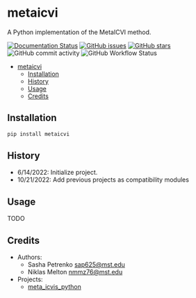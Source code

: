 # metaicvi

A Python implementation of the MetaICVI method.

[![Documentation Status](https://readthedocs.org/projects/metaicvi/badge/?version=latest)](https://metaicvi.readthedocs.io/en/latest/?badge=latest)
[![GitHub issues](https://img.shields.io/github/issues/AP6YC/metaicvi?style=flat-square)](https://github.com/AP6YC/metaicvi/issues)
[![GitHub stars](https://img.shields.io/github/stars/AP6YC/metaicvi?style=flat-square)](https://github.com/AP6YC/metaicvi/stargazers)
![GitHub commit activity](https://img.shields.io/github/commit-activity/m/AP6YC/metaicvi?style=flat-square)
![GitHub Workflow Status](https://img.shields.io/github/workflow/status/AP6YC/metaicvi/Test?style=flat-square)

- [metaicvi](#metaicvi)
  - [Installation](#installation)
  - [History](#history)
  - [Usage](#usage)
  - [Credits](#credits)

## Installation

```python
pip install metaicvi
```

## History

- 6/14/2022: Initialize project.
- 10/21/2022: Add previous projects as compatibility modules

## Usage

TODO

## Credits

- Authors:
  - Sasha Petrenko <sap625@mst.edu>
  - Niklas Melton <nmmz76@mst.edu>
- Projects:
  - [meta_icvis_python](https://git.mst.edu/acil-group/meta_icvis_python)
